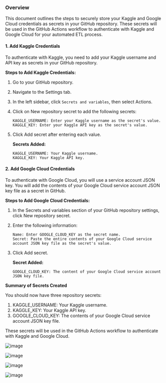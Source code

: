 ### **Overview**

This document outlines the steps to securely store your Kaggle and Google Cloud credentials as secrets in your GitHub repository. These secrets will be used in the GitHub Actions workflow to authenticate with Kaggle and Google Cloud for your automated ETL process.

#### **1. Add Kaggle Credentials**

To authenticate with Kaggle, you need to add your Kaggle username and API key as secrets in your GitHub repository.

**Steps to Add Kaggle Credentials:**

1. Go to your GitHub repository.

2. Navigate to the Settings tab.

3. In the left sidebar, click `Secrets and variables`, then select Actions.

4. Click on New repository secret to add the following secrets:
   
    ```
    KAGGLE_USERNAME: Enter your Kaggle username as the secret's value.
    KAGGLE_KEY: Enter your Kaggle API key as the secret's value.
    ```

6. Click Add secret after entering each value.

   **Secrets Added:**
   ```
   KAGGLE_USERNAME: Your Kaggle username.
   KAGGLE_KEY: Your Kaggle API key.
   ```
   
#### **2. Add Google Cloud Credentials**

To authenticate with Google Cloud, you will use a service account JSON key. You will add the contents of your Google Cloud service account JSON key file as a secret in GitHub.

**Steps to Add Google Cloud Credentials:**

1. In the Secrets and variables section of your GitHub repository settings, click New repository secret.

2. Enter the following information:
   
    ```
    Name: Enter GOOGLE_CLOUD_KEY as the secret name.
    Secret: Paste the entire contents of your Google Cloud service account JSON key file as the secret's value.
    ```
    
4. Click Add secret.

   **Secret Added:**

   ``` 
   GOOGLE_CLOUD_KEY: The content of your Google Cloud service account JSON key file.
   ```
   
**Summary of Secrets Created**

You should now have three repository secrets:

1. KAGGLE_USERNAME: Your Kaggle username.
2. KAGGLE_KEY: Your Kaggle API key.
3. GOOGLE_CLOUD_KEY: The contents of your Google Cloud service account JSON key file.

These secrets will be used in the GitHub Actions workflow to authenticate with Kaggle and Google Cloud.

![image](https://github.com/user-attachments/assets/ac4d9849-e871-4211-b86e-c9c8e25dfceb)

![image](https://github.com/user-attachments/assets/ceb59478-21ba-49a1-9f65-dc59b17c84ab)

![image](https://github.com/user-attachments/assets/bc465afb-affc-4a23-a7d6-cb2a38acdff8)

![image](https://github.com/user-attachments/assets/22cbe299-773e-407d-b496-1c7d76968ead)




